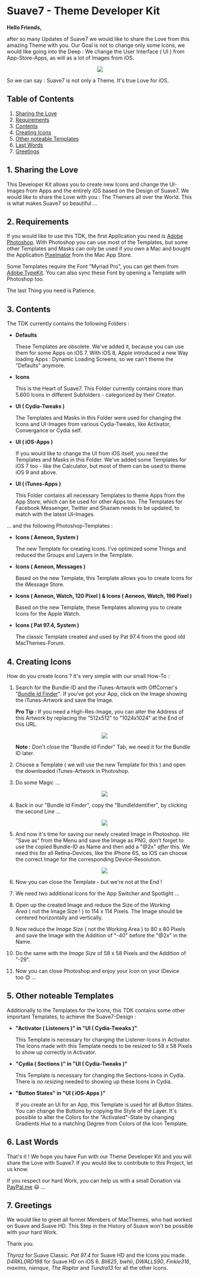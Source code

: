 # Suave7 - Theme Developer Kit

**Hello Friends,**

after so many Updates of Suave7 we would like to share the Love from this amazing Theme with you. Our Goal is not to change only some Icons, we would like going into the Deep&nbsp;: We change the User Interface&nbsp;(&nbsp;UI&nbsp;) from App-Store-Apps, as will as a lot of Images from iOS.

<p align="center"><img src="https://repo.avalon-studios.de/developer/TDK_Icon.png" /></p>

So we can say&nbsp;: Suave7 is not only a Theme. It's true Love for iOS.


## Table of Contents

1.	[Sharing the Love](#1-sharing-the-love)
2.	[Requirements](#2-requirements)
3.	[Contents](#3-contents)
4.	[Creating Icons](#4-creating-icons)
5.	[Other noteable Templates](#5-other-noteable-templates)
6.	[Last Words](#6-last-words)
7.	[Greetings](#7-greetings)


## 1. Sharing the Love

This Developer Kit allows you to create new Icons and change the UI-Images from Apps and the entirely iOS based on the Design of Suave7. We would like to share the Love with you&nbsp;: The Themers all over the World. This is what makes Suave7 so beautiful&nbsp;…


## 2. Requirements

If you would like to use this TDK, the first Application you need is [Adobe Photoshop](https://www.adobe.com/de/products/photoshop.html). With Photoshop you can use most of the Templates, but some other Templates and Masks can only be used if you own a Mac and bought the Application [Pixelmator](https://itunes.apple.com/de/app/pixelmator/id407963104?mt=12) from the Mac App Store.

Some Templates require the Font "Myriad Pro", you can get them from [Adobe TypeKit](https://typekit.com/fonts/myriad). You can also sync these Font by opening a Template with Photoshop too.

The last Thing you need is Patience.


## 3. Contents

The TDK currently contains the following Folders&nbsp;:

-  **Defaults**

	These Templates are obsolete. We've added it, because you can use them for some Apps on iOS 7. With iOS 8, Apple introduced a new Way loading Apps : Dynamic Loading Screens, so we can't theme the "Defaults" anymore.

-  **Icons**

	This is the Heart of Suave7. This Folder currently contains more than 5.600 Icons in different Subfolders - categorized by their Creator.

-  **UI&nbsp;(&nbsp;Cydia-Tweaks&nbsp;)**

	The Templates and Masks in this Folder were used for changing the Icons and UI-Images from various Cydia-Tweaks, like Activator, Convergance or Cydia self.

-  **UI&nbsp;(&nbsp;iOS-Apps&nbsp;)**

	If you would like to change the UI from iOS itself, you need the Templates and Masks in this Folder. We've added some Templates for iOS 7 too - like the Calculator, but most of them can be used to theme iOS 9 and above.

-  **UI&nbsp;(&nbsp;iTunes-Apps&nbsp;)**

	This Folder contains all necessary Templates to theme Apps from the App Store, which can be used for other Apps too. The Templates for Facebook Messenger, Twitter and Shazam needs to be updated, to match with the latest UI-Images.

… and the following Photoshop-Templates&nbsp;:

- **Icons&nbsp;(&nbsp;Aeneon, System&nbsp;)**

	The new Template for creating Icons. I've optimized some Things and reduced the Groups and Layers in the Template.

- **Icons&nbsp;(&nbsp;Aeneon, Messages&nbsp;)**

	Based on the new Template, this Template allows you to create Icons for the iMessage Store.

- **Icons&nbsp;(&nbsp;Aeneon, Watch, 120 Pixel&nbsp;)&nbsp;& Icons&nbsp;(&nbsp;Aeneon, Watch, 196 Pixel&nbsp;)**

	Based on the new Template, these Templates allowing you to create Icons for the Apple Watch.

- **Icons&nbsp;(&nbsp;Pat 97.4, System&nbsp;)**

	The classic Template created and used by Pat 97.4 from the good old MacThemes-Forum.


## 4. Creating Icons

How do you create Icons&nbsp;? It's very simple with our small How-To&nbsp;:

1.	Search for the Bundle-ID and the iTunes-Artwork with OffCorner's "[Bundle Id Finder](http://offcornerdev.com/bundleid.html)". If you've got your App, click on the Image showing the iTunes-Artwork and save the Image.

	**Pro Tip&nbsp;:** If you need a High-Res-Image, you can alter the Address of this Artwork by replacing the "512x512" to "1024x1024" at the End of this URL.

	<p align="center"><img src="https://repo.avalon-studios.de/developer/TDK_Creation_HighResArtwork.png" /></p>

	**Note&nbsp;:** Don't close the "Bundle Id Finder" Tab, we need it for the Bundle ID later.

2.	Choose a Template&nbsp;(&nbsp;we will use the new Template for this&nbsp;) and open the downloaded iTunes-Artwork in Photoshop.

3.	Do some Magic&nbsp;…

	<p align="center"><img src="https://repo.avalon-studios.de/developer/TDK_Creation_TheMagic.png" /></p>

4.	Back in our "Bundle Id Finder", copy the "BundleIdentifier", by clicking the second Line&nbsp;…

	<p align="center"><img src="https://repo.avalon-studios.de/developer/TDK_Creation_BundleIdentifier.png" /></p>

5.	And now it's time for saving our newly created Image in Photoshop. Hit "Save as" from the Menu and save the Image as PNG, don't forget to use the copied Bundle-ID as Name and then add a "@2x" *after* this. We need this for all Retina-Devices, like the iPhone 6S, so iOS can choose the correct Image for the corresponding Device-Resolution.

	<p align="center"><img src="https://repo.avalon-studios.de/developer/TDK_Creation_SaveTheMagic.png" /></p>

6.	Now you can close the Template&nbsp;- but we're not at the End !

7.	We need two additional Icons for the App Switcher and Spotlight&nbsp;…

8.	Open up the created Image and reduce the Size of the *Working Area*&nbsp;(&nbsp;not the Image Size&nbsp;!&nbsp;) to 114 x 114 Pixels. The Image should be centered horizontally and vertically.

9.	Now reduce the *Image Size*&nbsp;(&nbsp;not the Working Area&nbsp;) to 80 x 80 Pixels and save the Image with the Addition of "-40" before the "@2x" in the Name.

10.	Do the same with the *Image Size* of 58 x 58 Pixels and the Addition of "-29".

11.	Now you can close Photoshop and enjoy your Icon on your iDevice too&nbsp;😊&nbsp;…


## 5. Other noteable Templates

Additionally to the Templates for the Icons, this TDK contains some other important Templates, to achieve the Suave7-Design&nbsp;:

-  **"Activator&nbsp;(&nbsp;Listeners&nbsp;)" in "UI&nbsp;(&nbsp;Cydia-Tweaks&nbsp;)"**

	This Template is necessary for changing the Listener-Icons in Activator. The Icons made with this Template needs to be resized to 58 x 58 Pixels to show up correctly in Activator.

-  **"Cydia&nbsp;(&nbsp;Sections&nbsp;)" in "UI&nbsp;(&nbsp;Cydia-Tweaks&nbsp;)"**

	This Template is necessary for changing the Sections-Icons in Cydia. There is *no resizing* needed to showing up these Icons in Cydia.

-  **"Button States" in "UI&nbsp;(&nbsp;iOS-Apps&nbsp;)"**

	If you create an UI for an App, this Template is used for all Button States. You can change the Buttons by copying the Style of the Layer. It's possible to alter the Colors for the "Activated"-State by changing Gradients *Hue* to a matching Degree from Colors of the Icon Template.


## 6. Last Words

That's it&nbsp;! We hope you have Fun with our Theme Developer Kit and you will share the Love with Suave7. If you would like to contribute to this Project, let us know.

If you respect our hard Work, you can help us with a small Donation via [PayPal.me](https://paypal.me/avalonstudios)&nbsp;😃&nbsp;…


## 7. Greetings

We would like to greet all former Members of MacThemes, who had worked on Suave and Suave HD. This Step in the History of Suave won't be possible with your hard Work.

Thank you.

*Thyraz* for Suave Classic. *Pat 97.4* for Suave HD and the Icons you made. *D4RKL0RD198* for Suave HD on iOS 6. *Bli625*, *bwhli*, *DWALLS90*, *Finkle316*, *maxims*, *nienque*, *The Raptor* and *Tundra13* for all the other Icons.